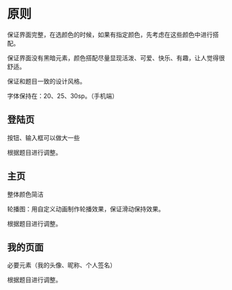# 原则

保证界面完整，在选颜色的时候，如果有指定颜色，先考虑在这些颜色中进行搭配。

保证界面没有黑暗元素，颜色搭配尽量显现活泼、可爱、快乐、有趣，让人觉得很舒适。

保证和题目一致的设计风格。

字体保持在：20、25、30sp。（手机端）



## 登陆页

按钮、输入框可以做大一些

根据题目进行调整。



## 主页

整体颜色简洁

轮播图：用自定义动画制作轮播效果，保证滑动保持效果。

根据题目进行调整。



## 我的页面

必要元素（我的头像、昵称、个人签名）

根据题目进行调整。